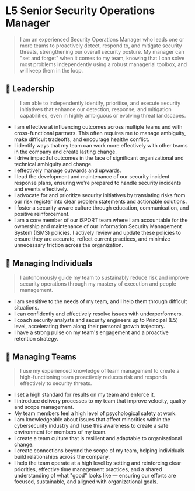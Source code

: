 # L5 Senior Security Operations Manager

> I am an experienced Security Operations Manager who leads one or more teams to proactively detect, respond to, and mitigate security threats, strengthening our overall security posture. My manager can "set and forget" when it comes to my team, knowing that I can solve most problems independently using a robust managerial toolbox, and will keep them in the loop.

## :triangular_flag_on_post: Leadership

> I am able to independently identify, prioritise, and execute security initiatives that enhance our detection, response, and mitigation capabilities, even in highly ambiguous or evolving threat landscapes.

- I am effective at influencing outcomes across multiple teams and with cross-functional partners. This often requires me to manage ambiguity, make difficult tradeoffs, and encourage healthy conflict.
- I identify ways that my team can work more effectively with other teams in the company and create lasting change.
- I drive impactful outcomes in the face of significant organizational and technical ambiguity and change.
- I effectively manage outwards and upwards.
- I lead the development and maintenance of our security incident response plans, ensuring we're prepared to handle security incidents and events effectively.
- I advocate for and prioritize security initiatives by translating risks from our risk register into clear problem statements and actionable solutions.
- I foster a security-aware culture through education, communication, and positive reinforcement.
- I am a core member of our iSPORT team where I am accountable for the ownership and maintenance of our Information Security Management System (ISMS) policies. I actively review and update these policies to ensure they are accurate, reflect current practices, and minimize unnecessary friction across the organization.

## :deciduous_tree: Managing Individuals

> I autonomously guide my team to sustainably reduce risk and improve security operations through my mastery of execution and people management.

- I am sensitive to the needs of my team, and I help them through difficult situations.
- I can confidently and effectively resolve issues with underperformers.
- I coach security analysts and security engineers up to Principal (L5) level, accelerating them along their personal growth trajectory.
- I have a strong pulse on my team's engagement and a proactive retention strategy.

## :octopus: Managing Teams

> I use my experienced knowledge of team management to create a high-functioning team proactively reduces risk and responds effectively to security threats.

- I set a high standard for results on my team and enforce it.
- I introduce delivery processes to my team that improve velocity, quality and scope management.
- My team members feel a high level of psychological safety at work.
- I am knowledgeable about issues that affect minorities within the cybersecurity industry and I use this awareness to create a safe environment for members of my team.
- I create a team culture that is resilient and adaptable to organisational change.
- I create connections beyond the scope of my team, helping individuals build relationships across the company.
- I help the team operate at a high level by setting and reinforcing clear priorities, effective time management practices, and a shared understanding of what "good" looks like — ensuring our efforts are focused, sustainable, and aligned with organizational goals.
